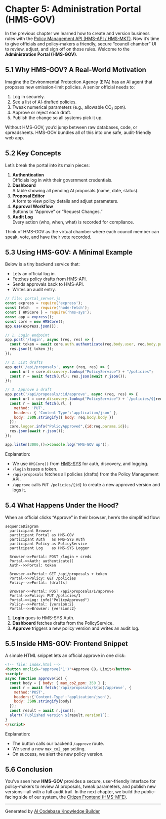 # Chapter 5: Administration Portal (HMS-GOV)

In the previous chapter we learned how to create and version business rules with the [Policy Management API (HMS-API / HMS-MKT)](04_policy_management_api__hms_api___hms_mkt__.md). Now it’s time to give officials and policy-makers a friendly, secure “council chamber” UI to review, adjust, and sign off on those rules. Welcome to the **Administration Portal (HMS-GOV)**.

## 5.1 Why HMS-GOV? A Real-World Motivation

Imagine the Environmental Protection Agency (EPA) has an AI agent that proposes new emission-limit policies. A senior official needs to:

1. Log in securely.
2. See a list of AI-drafted policies.
3. Tweak numerical parameters (e.g., allowable CO₂ ppm).
4. Approve or reject each draft.
5. Publish the change so all systems pick it up.

Without HMS-GOV, you’d jump between raw databases, code, or spreadsheets. HMS-GOV bundles all of this into one safe, audit-friendly web app.

## 5.2 Key Concepts

Let’s break the portal into its main pieces:

1. **Authentication**  
   Officials log in with their government credentials.  
2. **Dashboard**  
   A table showing all pending AI proposals (name, date, status).  
3. **Proposal Editor**  
   A form to view policy details and adjust parameters.  
4. **Approval Workflow**  
   Buttons to “Approve” or “Request Changes.”  
5. **Audit Log**  
   Every action (who, when, what) is recorded for compliance.

Think of HMS-GOV as the virtual chamber where each council member can speak, vote, and have their vote recorded.

## 5.3 Using HMS-GOV: A Minimal Example

Below is a tiny backend service that:

- Lets an official log in.
- Fetches policy drafts from HMS-API.
- Sends approvals back to HMS-API.
- Writes an audit entry.

```javascript
// file: portal_server.js
const express = require('express');
const fetch   = require('node-fetch');
const { HMSCore } = require('hms-sys');
const app = express();
const core = new HMSCore();
app.use(express.json());

// 1. Login endpoint
app.post('/login', async (req, res) => {
  const token = await core.auth.authenticate(req.body.user, req.body.pass);
  res.json({ token });
});

// 2. List drafts
app.get('/api/proposals', async (req, res) => {
  const url = core.discovery.lookup("PolicyService") + "/policies";
  const r = await fetch(url); res.json(await r.json());
});

// 3. Approve a draft
app.post('/api/proposals/:id/approve', async (req, res) => {
  const url = core.discovery.lookup("PolicyService") + `/policies/${req.params.id}`;
  const r = await fetch(url, {
    method: 'PUT',
    headers: { 'Content-Type':'application/json' },
    body: JSON.stringify({ body: req.body.body })
  });
  core.logger.info("PolicyApproved",{id:req.params.id});
  res.json(await r.json());
});

app.listen(3000,()=>console.log("HMS-GOV up"));
```

Explanation:

- We use `HMSCore()` from [HMS-SYS](02_core_infrastructure__hms_sys__.md) for auth, discovery, and logging.
- `/login` issues a token.
- `/api/proposals` fetches all policies (drafts) from the Policy Management API.
- `/approve` calls `PUT /policies/{id}` to create a new approved version and logs it.

## 5.4 What Happens Under the Hood?

When an official clicks “Approve” in their browser, here’s the simplified flow:

```mermaid
sequenceDiagram
  participant Browser
  participant Portal as HMS-GOV
  participant Auth   as HMS-SYS Auth
  participant Policy as PolicyService
  participant Log    as HMS-SYS Logger

  Browser->>Portal: POST /login + creds
  Portal->>Auth: authenticate()
  Auth-->>Portal: token

  Browser->>Portal: GET /api/proposals + token
  Portal->>Policy: GET /policies
  Policy-->>Portal: [drafts]

  Browser->>Portal: POST /api/proposals/1/approve
  Portal->>Policy: PUT /policies/1
  Portal->>Log: info("PolicyApproved")
  Policy-->>Portal: {version:2}
  Portal-->>Browser: {version:2}
```

1. **Login** goes to HMS-SYS Auth.  
2. **Dashboard** fetches drafts from the PolicyService.  
3. **Approve** triggers a new policy version and writes an audit log.

## 5.5 Inside HMS-GOV: Frontend Snippet

A simple HTML snippet lets an official approve in one click:

```html
<!-- file: index.html -->
<button onclick="approve('1')">Approve CO₂ Limit</button>
<script>
async function approve(id) {
  const body = { body: { max_co2_ppm: 350 } };
  const r = await fetch(`/api/proposals/${id}/approve`, {
    method:'POST',
    headers:{'Content-Type':'application/json'},
    body: JSON.stringify(body)
  });
  const result = await r.json();
  alert(`Published version ${result.version}`);
}
</script>
```

Explanation:

- The button calls our backend `/approve` route.
- We send a new `max_co2_ppm` setting.
- On success, we alert the new policy version.

## 5.6 Conclusion

You’ve seen how **HMS-GOV** provides a secure, user-friendly interface for policy-makers to review AI proposals, tweak parameters, and publish new versions—all with a full audit trail. In the next chapter, we build the public-facing side of our system, the [Citizen Frontend (HMS-MFE)](06_citizen_frontend__hms_mfe__.md).

---

Generated by [AI Codebase Knowledge Builder](https://github.com/The-Pocket/Tutorial-Codebase-Knowledge)